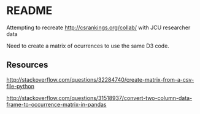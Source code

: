 # README

Attempting to recreate http://csrankings.org/collab/ with JCU researcher data

Need to create a matrix of ocurrences to use the same D3 code.

## Resources

http://stackoverflow.com/questions/32284740/create-matrix-from-a-csv-file-python

http://stackoverflow.com/questions/31518937/convert-two-column-data-frame-to-occurrence-matrix-in-pandas
